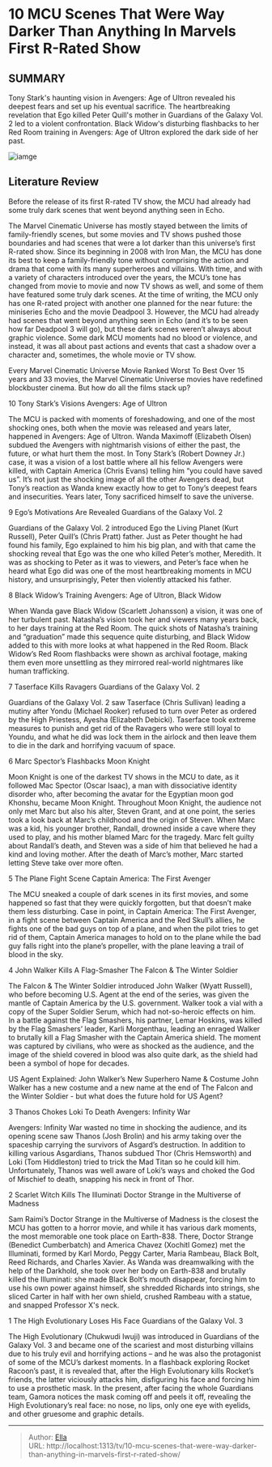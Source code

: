 # 10 MCU Scenes That Were Way Darker Than Anything In Marvels First R-Rated Show


## SUMMARY 


 Tony Stark&#39;s haunting vision in Avengers: Age of Ultron revealed his deepest fears and set up his eventual sacrifice. 
 The heartbreaking revelation that Ego killed Peter Quill&#39;s mother in Guardians of the Galaxy Vol. 2 led to a violent confrontation. 
 Black Widow&#39;s disturbing flashbacks to her Red Room training in Avengers: Age of Ultron explored the dark side of her past. 

![iamge](https://static1.srcdn.com/wordpress/wp-content/uploads/2024/01/high-evolutionary-in-guardians-of-the-galaxy-2-scarlet-witch-in-doctor-strange-2-and-thanos-in-infinity-war.jpeg)

## Literature Review
Before the release of its first R-rated TV show, the MCU had already had some truly dark scenes that went beyond anything seen in Echo. 




The Marvel Cinematic Universe has mostly stayed between the limits of family-friendly scenes, but some movies and TV shows pushed those boundaries and had scenes that were a lot darker than this universe’s first R-rated show. Since its beginning in 2008 with Iron Man, the MCU has done its best to keep a family-friendly tone without comprising the action and drama that come with its many superheroes and villains. With time, and with a variety of characters introduced over the years, the MCU’s tone has changed from movie to movie and now TV shows as well, and some of them have featured some truly dark scenes.
At the time of writing, the MCU only has one R-rated project with another one planned for the near future: the miniseries Echo and the movie Deadpool 3. However, the MCU had already had scenes that went beyond anything seen in Echo (and it’s to be seen how far Deadpool 3 will go), but these dark scenes weren’t always about graphic violence. Some dark MCU moments had no blood or violence, and instead, it was all about past actions and events that cast a shadow over a character and, sometimes, the whole movie or TV show.
            
 
 Every Marvel Cinematic Universe Movie Ranked Worst To Best 
Over 15 years and 33 movies, the Marvel Cinematic Universe movies have redefined blockbuster cinema. But how do all the films stack up?













 








 10  Tony Stark’s Visions 
Avengers: Age of Ultron


 







The MCU is packed with moments of foreshadowing, and one of the most shocking ones, both when the movie was released and years later, happened in Avengers: Age of Ultron. Wanda Maximoff (Elizabeth Olsen) subdued the Avengers with nightmarish visions of either the past, the future, or what hurt them the most. In Tony Stark’s (Robert Downey Jr.) case, it was a vision of a lost battle where all his fellow Avengers were killed, with Captain America (Chris Evans) telling him “you could have saved us”. It’s not just the shocking image of all the other Avengers dead, but Tony’s reaction as Wanda knew exactly how to get to Tony’s deepest fears and insecurities. Years later, Tony sacrificed himself to save the universe.





 9  Ego’s Motivations Are Revealed 
Guardians of the Galaxy Vol. 2
        

Guardians of the Galaxy Vol. 2 introduced Ego the Living Planet (Kurt Russell), Peter Quill’s (Chris Pratt) father. Just as Peter thought he had found his family, Ego explained to him his big plan, and with that came the shocking reveal that Ego was the one who killed Peter’s mother, Meredith. It was as shocking to Peter as it was to viewers, and Peter’s face when he heard what Ego did was one of the most heartbreaking moments in MCU history, and unsurprisingly, Peter then violently attacked his father.





 8  Black Widow’s Training 
Avengers: Age of Ultron, Black Widow
        

When Wanda gave Black Widow (Scarlett Johansson) a vision, it was one of her turbulent past. Natasha’s vision took her and viewers many years back, to her days training at the Red Room. The quick shots of Natasha’s training and “graduation” made this sequence quite disturbing, and Black Widow added to this with more looks at what happened in the Red Room. Black Widow’s Red Room flashbacks were shown as archival footage, making them even more unsettling as they mirrored real-world nightmares like human trafficking.





 7  Taserface Kills Ravagers 
Guardians of the Galaxy Vol. 2
        

Guardians of the Galaxy Vol. 2 saw Taserface (Chris Sullivan) leading a mutiny after Yondu (Michael Rooker) refused to turn over Peter as ordered by the High Priestess, Ayesha (Elizabeth Debicki). Taserface took extreme measures to punish and get rid of the Ravagers who were still loyal to Youndu, and what he did was lock them in the airlock and then leave them to die in the dark and horrifying vacuum of space. 





 6  Marc Spector’s Flashbacks 
Moon Knight


 







Moon Knight is one of the darkest TV shows in the MCU to date, as it followed Mac Spector (Oscar Isaac), a man with dissociative identity disorder who, after becoming the avatar for the Egyptian moon god Khonshu, became Moon Knight. Throughout Moon Knight, the audience not only met Marc but also his alter, Steven Grant, and at one point, the series took a look back at Marc’s childhood and the origin of Steven. When Marc was a kid, his younger brother, Randall, drowned inside a cave where they used to play, and his mother blamed Marc for the tragedy. Marc felt guilty about Randall’s death, and Steven was a side of him that believed he had a kind and loving mother. After the death of Marc’s mother, Marc started letting Steve take over more often. 





 5  The Plane Fight Scene 
Captain America: The First Avenger
        

The MCU sneaked a couple of dark scenes in its first movies, and some happened so fast that they were quickly forgotten, but that doesn’t make them less disturbing. Case in point, in Captain America: The First Avenger, in a fight scene between Captain America and the Red Skull’s allies, he fights one of the bad guys on top of a plane, and when the pilot tries to get rid of them, Captain America manages to hold on to the plane while the bad guy falls right into the plane’s propeller, with the plane leaving a trail of blood in the sky.





 4  John Walker Kills A Flag-Smasher 
The Falcon &amp; The Winter Soldier
        

The Falcon &amp; The Winter Soldier introduced John Walker (Wyatt Russell), who before becoming U.S. Agent at the end of the series, was given the mantle of Captain America by the U.S. government. Walker took a vial with a copy of the Super Soldier Serum, which had not-so-heroic effects on him. In a battle against the Flag Smashers, his partner, Lemar Hoskins, was killed by the Flag Smashers’ leader, Karli Morgenthau, leading an enraged Walker to brutally kill a Flag Smasher with the Captain America shield. The moment was captured by civilians, who were as shocked as the audience, and the image of the shield covered in blood was also quite dark, as the shield had been a symbol of hope for decades.
            
 
 US Agent Explained: John Walker’s New Superhero Name &amp; Costume 
John Walker has a new costume and a new name at the end of The Falcon and the Winter Soldier - but what does the future hold for US Agent?









 3  Thanos Chokes Loki To Death 
Avengers: Infinity War
        

Avengers: Infinity War wasted no time in shocking the audience, and its opening scene saw Thanos (Josh Brolin) and his army taking over the spaceship carrying the survivors of Asgard’s destruction. In addition to killing various Asgardians, Thanos subdued Thor (Chris Hemsworth) and Loki (Tom Hiddleston) tried to trick the Mad Titan so he could kill him. Unfortunately, Thanos was well aware of Loki’s ways and choked the God of Mischief to death, snapping his neck in front of Thor.





 2  Scarlet Witch Kills The Illuminati 
Doctor Strange in the Multiverse of Madness


 







Sam Raimi’s Doctor Strange in the Multiverse of Madness is the closest the MCU has gotten to a horror movie, and while it has various dark moments, the most memorable one took place on Earth-838. There, Doctor Strange (Benedict Cumberbatch) and America Chavez (Xochitl Gomez) met the Illuminati, formed by Karl Mordo, Peggy Carter, Maria Rambeau, Black Bolt, Reed Richards, and Charles Xavier. As Wanda was dreamwalking with the help of the Darkhold, she took over her body on Earth-838 and brutally killed the Illuminati: she made Black Bolt’s mouth disappear, forcing him to use his own power against himself, she shredded Richards into strings, she sliced Carter in half with her own shield, crushed Rambeau with a statue, and snapped Professor X&#39;s neck. 





 1  The High Evolutionary Loses His Face 
Guardians of the Galaxy Vol. 3
        

The High Evolutionary (Chukwudi Iwuji) was introduced in Guardians of the Galaxy Vol. 3 and became one of the scariest and most disturbing villains due to his truly evil and horrifying actions – and he was also the protagonist of some of the MCU’s darkest moments. In a flashback exploring Rocket Racoon’s past, it is revealed that, after the High Evolutionary kills Rocket’s friends, the latter viciously attacks him, disfiguring his face and forcing him to use a prosthetic mask. In the present, after facing the whole Guardians team, Gamora notices the mask coming off and peels it off, revealing the High Evolutionary’s real face: no nose, no lips, only one eye with eyelids, and other gruesome and graphic details. 

---

> Author: [Ella](https://instagram.hk.cn/)  
> URL: http://localhost:1313/tv/10-mcu-scenes-that-were-way-darker-than-anything-in-marvels-first-r-rated-show/  

